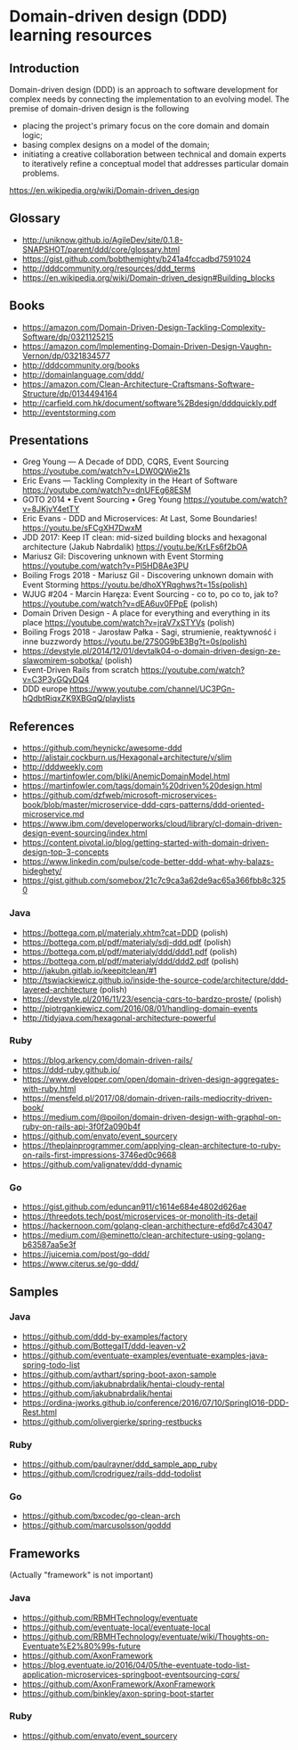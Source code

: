 # Domain-driven design (DDD) learning resources

## Introduction
Domain-driven design (DDD) is an approach to software development for complex needs by connecting the implementation to an evolving model. The premise of domain-driven design is the following
* placing the project's primary focus on the core domain and domain logic;
* basing complex designs on a model of the domain;
* initiating a creative collaboration between technical and domain experts to iteratively refine a conceptual model that addresses particular domain problems.

https://en.wikipedia.org/wiki/Domain-driven_design

## Glossary
* http://uniknow.github.io/AgileDev/site/0.1.8-SNAPSHOT/parent/ddd/core/glossary.html
* https://gist.github.com/bobthemighty/b241a4fccadbd7591024
* http://dddcommunity.org/resources/ddd_terms
* https://en.wikipedia.org/wiki/Domain-driven_design#Building_blocks

## Books
* https://amazon.com/Domain-Driven-Design-Tackling-Complexity-Software/dp/0321125215
* https://amazon.com/Implementing-Domain-Driven-Design-Vaughn-Vernon/dp/0321834577
* http://dddcommunity.org/books
* http://domainlanguage.com/ddd/
* https://amazon.com/Clean-Architecture-Craftsmans-Software-Structure/dp/0134494164
* http://carfield.com.hk/document/software%2Bdesign/dddquickly.pdf
* http://eventstorming.com

## Presentations
* Greg Young — A Decade of DDD, CQRS, Event Sourcing https://youtube.com/watch?v=LDW0QWie21s
* Eric Evans — Tackling Complexity in the Heart of Software https://youtube.com/watch?v=dnUFEg68ESM
* GOTO 2014 • Event Sourcing • Greg Young https://youtube.com/watch?v=8JKjvY4etTY
* Eric Evans - DDD and Microservices: At Last, Some Boundaries! https://youtu.be/sFCgXH7DwxM
* JDD 2017: Keep IT clean: mid-sized building blocks and hexagonal architecture (Jakub Nabrdalik) https://youtu.be/KrLFs6f2bOA
* Mariusz Gil: Discovering unknown with Event Storming https://youtube.com/watch?v=Pl5HD8Ae3PU
* Boiling Frogs 2018 - Mariusz Gil - Discovering unknown domain with Event Storming https://youtu.be/dhoXYRqghws?t=15s(polish)
* WJUG #204 - Marcin Haręza: Event Sourcing - co to, po co to, jak to? https://youtube.com/watch?v=dEA6uv0FPpE (polish)
* Domain Driven Design - A place for everything and everything in its place https://youtube.com/watch?v=jraV7xSTYVs (polish)
* Boiling Frogs 2018 - Jarosław Pałka - Sagi, strumienie, reaktywność i inne buzzwordy https://youtu.be/27S0G9bE3Bg?t=0s(polish)
* https://devstyle.pl/2014/12/01/devtalk04-o-domain-driven-design-ze-slawomirem-sobotka/ (polish)
* Event-Driven Rails from scratch https://youtube.com/watch?v=C3P3yGQyDQ4 
* DDD europe https://www.youtube.com/channel/UC3PGn-hQdbtRiqxZK9XBGqQ/playlists 


## References
* https://github.com/heynickc/awesome-ddd
* http://alistair.cockburn.us/Hexagonal+architecture/v/slim
* http://dddweekly.com
* https://martinfowler.com/bliki/AnemicDomainModel.html
* https://martinfowler.com/tags/domain%20driven%20design.html
* https://github.com/dzfweb/microsoft-microservices-book/blob/master/microservice-ddd-cqrs-patterns/ddd-oriented-microservice.md
* https://www.ibm.com/developerworks/cloud/library/cl-domain-driven-design-event-sourcing/index.html
* https://content.pivotal.io/blog/getting-started-with-domain-driven-design-top-3-concepts
* https://www.linkedin.com/pulse/code-better-ddd-what-why-balazs-hideghety/
* https://gist.github.com/somebox/21c7c9ca3a62de9ac65a366fbb8c3250

### Java
* https://bottega.com.pl/materialy.xhtm?cat=DDD (polish)
* https://bottega.com.pl/pdf/materialy/sdj-ddd.pdf (polish)
* https://bottega.com.pl/pdf/materialy/ddd/ddd1.pdf (polish)
* https://bottega.com.pl/pdf/materialy/ddd/ddd2.pdf (polish)
* http://jakubn.gitlab.io/keepitclean/#1
* http://tswiackiewicz.github.io/inside-the-source-code/architecture/ddd-layered-architecture (polish)
* https://devstyle.pl/2016/11/23/esencja-cqrs-to-bardzo-proste/ (polish)
* http://piotrgankiewicz.com/2016/08/01/handling-domain-events
* http://tidyjava.com/hexagonal-architecture-powerful

### Ruby
* https://blog.arkency.com/domain-driven-rails/
* https://ddd-ruby.github.io/
* https://www.developer.com/open/domain-driven-design-aggregates-with-ruby.html
* https://mensfeld.pl/2017/08/domain-driven-rails-mediocrity-driven-book/
* https://medium.com/@poilon/domain-driven-design-with-graphql-on-ruby-on-rails-api-3f0f2a090b4f
* https://github.com/envato/event_sourcery
* https://theplainprogrammer.com/applying-clean-architecture-to-ruby-on-rails-first-impressions-3746ed0c9668
* https://github.com/valignatev/ddd-dynamic

### Go 
* https://gist.github.com/eduncan911/c1614e684e4802d626ae
* https://threedots.tech/post/microservices-or-monolith-its-detail
* https://hackernoon.com/golang-clean-archithecture-efd6d7c43047
* https://medium.com/@eminetto/clean-architecture-using-golang-b63587aa5e3f
* https://juicemia.com/post/go-ddd/
* https://www.citerus.se/go-ddd/

## Samples

### Java
* https://github.com/ddd-by-examples/factory
* https://github.com/BottegaIT/ddd-leaven-v2
* https://github.com/eventuate-examples/eventuate-examples-java-spring-todo-list
* https://github.com/avthart/spring-boot-axon-sample
* https://github.com/jakubnabrdalik/hentai-cloudy-rental
* https://github.com/jakubnabrdalik/hentai
* https://ordina-jworks.github.io/conference/2016/07/10/SpringIO16-DDD-Rest.html
* https://github.com/olivergierke/spring-restbucks

### Ruby
* https://github.com/paulrayner/ddd_sample_app_ruby
* https://github.com/lcrodriguez/rails-ddd-todolist

### Go
* https://github.com/bxcodec/go-clean-arch
* https://github.com/marcusolsson/goddd

## Frameworks
(Actually "framework" is not important)

### Java
* https://github.com/RBMHTechnology/eventuate
* https://github.com/eventuate-local/eventuate-local
* https://github.com/RBMHTechnology/eventuate/wiki/Thoughts-on-Eventuate%E2%80%99s-future
* https://github.com/AxonFramework
* https://blog.eventuate.io/2016/04/05/the-eventuate-todo-list-application-microservices-springboot-eventsourcing-cqrs/
* https://github.com/AxonFramework/AxonFramework
* https://github.com/binkley/axon-spring-boot-starter

### Ruby
* https://github.com/envato/event_sourcery
